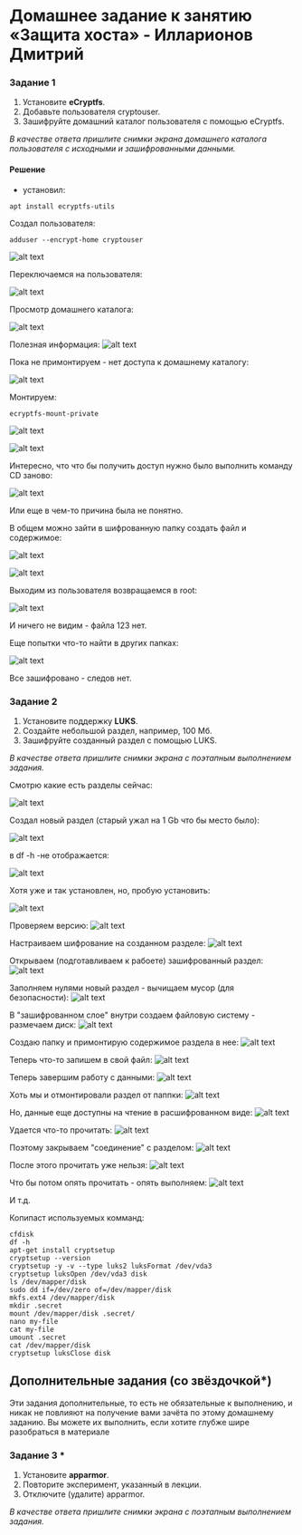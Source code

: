 # Домашнее задание к занятию  «Защита хоста» - Илларионов Дмитрий

### Задание 1

1. Установите **eCryptfs**.
2. Добавьте пользователя cryptouser.
3. Зашифруйте домашний каталог пользователя с помощью eCryptfs.



*В качестве ответа  пришлите снимки экрана домашнего каталога пользователя с исходными и зашифрованными данными.*  

#### Решение

* установил:

```
apt install ecryptfs-utils
```
Создал пользователя:

```
adduser --encrypt-home cryptouser
```

![alt text](image.png)

Переключаемся на пользователя:

![alt text](image-1.png)


Просмотр домашнего каталога:

![alt text](image-2.png)

Полезная информация:
![alt text](image-3.png)

Пока не примонтируем - нет доступа к домашнему каталогу:

![alt text](image-4.png)

Монтируем:

```
ecryptfs-mount-private
```
![alt text](image-5.png)

![alt text](image-6.png)

Интересно, что что бы получить доступ нужно было выполнить команду CD заново:

![alt text](image-7.png)

Или еще в чем-то причина была не понятно.

В общем можно зайти в шифрованную папку создать файл и содержимое:

![alt text](image-8.png)

![alt text](image-9.png)

Выходим из пользователя возвращаемся в root:

![alt text](image-10.png)

И ничего не видим - файла 123 нет.

Еще попытки что-то найти в других папках:

![alt text](image-11.png)

Все зашифровано - следов нет.


### Задание 2

1. Установите поддержку **LUKS**.
2. Создайте небольшой раздел, например, 100 Мб.
3. Зашифруйте созданный раздел с помощью LUKS.

*В качестве ответа пришлите снимки экрана с поэтапным выполнением задания.*

Смотрю какие есть разделы сейчас:

![alt text](image-12.png)

Создал новый раздел (старый ужал на 1 Gb что бы место было):

![alt text](image-14.png)

в df -h -не отображается:

![alt text](image-15.png)

Хотя уже и так установлен, но, пробую установить:

![alt text](image-16.png)

Проверяем версию:
![alt text](image-17.png)

Настраиваем шифрование на созданном разделе:
![alt text](image-18.png)

Открываем (подготавливаем к рабоете) зашифрованный раздел:
![alt text](image-19.png)

Заполняем нулями новый раздел - вычищаем мусор (для безопасности):
![alt text](image-20.png)

В "зашифрованном слое" внутри создаем файловую систему - размечаем диск:
![alt text](image-21.png)

Создаю папку и примонтирую содержимое раздела в нее:
![alt text](image-22.png)

Теперь что-то запишем в свой файл:
![alt text](image-23.png)

Теперь завершим работу с данными:
![alt text](image-24.png)

Хоть мы и отмонтировали раздел от паппки:
![alt text](image-25.png)

Но, данные еще доступны на чтение в расшифрованном виде:
![alt text](image-27.png)

Удается что-то прочитать:
![alt text](image-26.png)


Поэтому закрываем "соединение" с разделом:
![alt text](image-29.png)


После этого прочитать уже нельзя:
![alt text](image-28.png)

Что бы потом опять прочитать - опять выполняем:
![alt text](image-13.png)

И т.д.


Копипаст используемых комманд:
```
cfdisk
df -h
apt-get install cryptsetup
cryptsetup --version
cryptsetup -y -v --type luks2 luksFormat /dev/vda3
cryptsetup luksOpen /dev/vda3 disk
ls /dev/mapper/disk
sudo dd if=/dev/zero of=/dev/mapper/disk
mkfs.ext4 /dev/mapper/disk
mkdir .secret
mount /dev/mapper/disk .secret/
nano my-file
cat my-file
umount .secret
cat /dev/mapper/disk
cryptsetup luksClose disk
```



## Дополнительные задания (со звёздочкой*)

Эти задания дополнительные, то есть не обязательные к выполнению, и никак не повлияют на получение вами зачёта по этому домашнему заданию. Вы можете их выполнить, если хотите глубже шире разобраться в материале

### Задание 3 *

1. Установите **apparmor**.
2. Повторите эксперимент, указанный в лекции.
3. Отключите (удалите) apparmor.


*В качестве ответа пришлите снимки экрана с поэтапным выполнением задания.*



